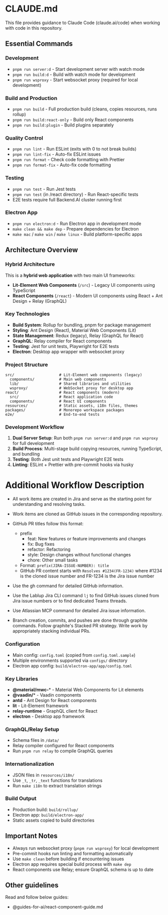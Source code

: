 # CLAUDE.md

This file provides guidance to Claude Code (claude.ai/code) when working with code in this repository.

## Essential Commands

### Development
- `pnpm run server:d` - Start development server with watch mode
- `pnpm run build:d` - Build with watch mode for development
- `pnpm run wsproxy` - Start websocket proxy (required for local development)

### Build and Production
- `pnpm run build` - Full production build (cleans, copies resources, runs rollup)
- `pnpm run build:react-only` - Build only React components
- `pnpm run build:plugin` - Build plugins separately

### Quality Control
- `pnpm run lint` - Run ESLint (exits with 0 to not break builds)
- `pnpm run lint-fix` - Auto-fix ESLint issues
- `pnpm run format` - Check code formatting with Prettier
- `pnpm run format-fix` - Auto-fix code formatting

### Testing
- `pnpm run test` - Run Jest tests
- `pnpm run test` (in /react directory) - Run React-specific tests
- E2E tests require full Backend.AI cluster running first

### Electron App
- `pnpm run electron:d` - Run Electron app in development mode
- `make clean && make dep` - Prepare dependencies for Electron
- `make mac` / `make win` / `make linux` - Build platform-specific apps

## Architecture Overview

### Hybrid Architecture
This is a **hybrid web application** with two main UI frameworks:
- **Lit-Element Web Components** (`/src`) - Legacy UI components using TypeScript
- **React Components** (`/react`) - Modern UI components using React + Ant Design + Relay (GraphQL)

### Key Technologies
- **Build System**: Rollup for bundling, pnpm for package management
- **Styling**: Ant Design (React), Material Web Components (Lit)
- **State Management**: Redux (legacy), Relay (GraphQL for React)
- **GraphQL**: Relay compiler for React components
- **Testing**: Jest for unit tests, Playwright for E2E tests
- **Electron**: Desktop app wrapper with websocket proxy

### Project Structure
```
src/                    # Lit-Element web components (legacy)
  components/           # Main web components
  lib/                  # Shared libraries and utilities
  wsproxy/              # WebSocket proxy for desktop app
react/                  # React components (modern)
  src/                  # React application code
  components/           # React UI components
resources/              # Static assets, i18n files, themes
packages/               # Monorepo workspace packages
e2e/                    # End-to-end tests
```

### Development Workflow
1. **Dual Server Setup**: Run both `pnpm run server:d` and `pnpm run wsproxy` for full development
2. **Build Process**: Multi-stage build copying resources, running TypeScript, and bundling
3. **Testing**: Both Jest unit tests and Playwright E2E tests
4. **Linting**: ESLint + Prettier with pre-commit hooks via husky

# Additional Workflow Description
- All work items are created in Jira and serve as the starting point for understanding and resolving tasks.
- Work items are cloned as GitHub issues in the corresponding repository.
- GitHub PR titles follow this format:
  - prefix
    - feat: New features or feature improvements and changes
    - fix: Bug fixes
    - refactor: Refactoring
    - style: Design changes without functional changes
    - chore: Other small tasks
  - Format: `prefix(JIRA-ISSUE-NUMBER): title`
  - GitHub PR content starts with `Resolves #1234(FR-1234)` where #1234 is the cloned issue number and FR-1234 is the Jira issue number

- Use the gh command for detailed GitHub information.
- Use the Lablup Jira CLI command `lj` to find GitHub issues cloned from Jira issue numbers or to find dedicated Teams threads.
- Use Atlassian MCP command for detailed Jira issue information.
- Branch creation, commits, and pushes are done through graphite commands. Follow graphite's Stacked PR strategy. Write work by appropriately stacking individual PRs.


### Configuration
- Main config: `config.toml` (copied from `config.toml.sample`)
- Multiple environments supported via `configs/` directory
- Electron app config: `build/electron-app/app/config.toml`

### Key Libraries
- **@material/mwc-*** - Material Web Components for Lit elements
- **@vaadin/*** - Vaadin components
- **antd** - Ant Design for React components
- **lit** - Lit-Element framework
- **relay-runtime** - GraphQL client for React
- **electron** - Desktop app framework

### GraphQL/Relay Setup
- Schema files in `/data/`
- Relay compiler configured for React components
- Run `pnpm run relay` to compile GraphQL queries

### Internationalization
- JSON files in `resources/i18n/`
- Use `_t`, `_tr`, `_text` functions for translations
- Run `make i18n` to extract translation strings

### Build Output
- Production build: `build/rollup/`
- Electron app: `build/electron-app/`
- Static assets copied to build directories

## Important Notes
- Always run websocket proxy (`pnpm run wsproxy`) for local development
- Pre-commit hooks run linting and formatting automatically
- Use `make clean` before building if encountering issues
- Electron app requires special build process with `make dep`
- React components use Relay; ensure GraphQL schema is up to date


## Other guidelines
Read and follow below guides:
- @guides-for-ai/react-component-guide.md